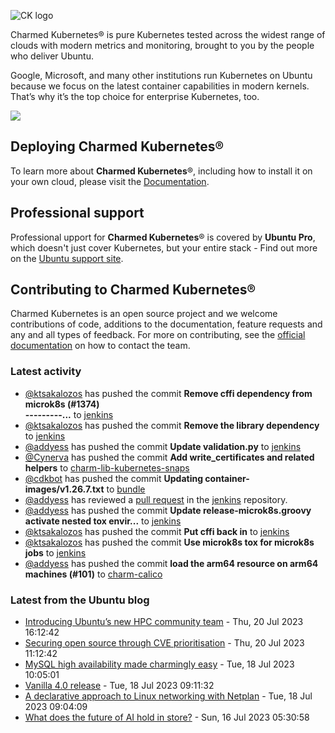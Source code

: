 ![CK logo](https://assets.ubuntu.com/v1/451d4cf4-Charmed+Kubernetes_RGB_onWhite_2022.svg)

Charmed Kubernetes® is pure Kubernetes tested across the widest range of clouds with modern metrics and monitoring, brought to you by the people who deliver Ubuntu.

Google, Microsoft, and many other institutions run Kubernetes on Ubuntu because we focus on the latest container capabilities in modern kernels. That’s why it’s the top choice for enterprise Kubernetes, too.

![](https://assets.ubuntu.com/v1/843c77b6-juju-at-a-glace.svg)

## Deploying Charmed Kubernetes®

To learn more about **Charmed Kubernetes**®, including how to install it on your own cloud, please visit the [Documentation][docs].

## Professional support

Professional upport for **Charmed Kubernetes**® is covered by **Ubuntu Pro**, which doesn't just cover Kubernetes, but your entire stack - Find out more on the [Ubuntu support site](https://ubuntu.com/support).

## Contributing to Charmed Kubernetes®

Charmed Kubernetes is an open source project and we welcome contributions of code, additions to the documentation, feature requests and any and all types of feedback. For more on contributing, see the [official documentation][get-in-touch] on how to contact the team.

<!-- LINKS -->
[docs]: https://ubuntu.com/kubernetes/docs
[get-in-touch]: https://ubuntu.com/kubernetes/docs/get-in-touch

### Latest activity

<!-- activity starts -->
 - [@ktsakalozos](https://github.com/ktsakalozos) has pushed the commit **Remove cffi dependency from microk8s (#1374)   ---------...** to [jenkins](https://github.com/charmed-kubernetes/jenkins)
 - [@ktsakalozos](https://github.com/ktsakalozos) has pushed the commit **Remove the library dependency** to [jenkins](https://github.com/charmed-kubernetes/jenkins)
 - [@addyess](https://github.com/addyess) has pushed the commit **Update validation.py** to [jenkins](https://github.com/charmed-kubernetes/jenkins)
 - [@Cynerva](https://github.com/Cynerva) has pushed the commit **Add write_certificates and related helpers** to [charm-lib-kubernetes-snaps](https://github.com/charmed-kubernetes/charm-lib-kubernetes-snaps)
 - [@cdkbot](https://github.com/cdkbot) has pushed the commit **Updating container-images/v1.26.7.txt** to [bundle](https://github.com/charmed-kubernetes/bundle)
 - [@addyess](https://github.com/addyess) has reviewed a [pull request](https://github.com/charmed-kubernetes/jenkins/pull/1374) in the [jenkins](https://github.com/charmed-kubernetes/jenkins) repository.
 - [@addyess](https://github.com/addyess) has pushed the commit **Update release-microk8s.groovy  activate nested tox envir...** to [jenkins](https://github.com/charmed-kubernetes/jenkins)
 - [@ktsakalozos](https://github.com/ktsakalozos) has pushed the commit **Put cffi back in** to [jenkins](https://github.com/charmed-kubernetes/jenkins)
 - [@ktsakalozos](https://github.com/ktsakalozos) has pushed the commit **Use microk8s tox for microk8s jobs** to [jenkins](https://github.com/charmed-kubernetes/jenkins)
 - [@addyess](https://github.com/addyess) has pushed the commit **load the arm64 resource on arm64 machines (#101)** to [charm-calico](https://github.com/charmed-kubernetes/charm-calico)
<!-- activity ends -->

<!-- roadmap starts -->

<!-- roadmap ends -->

### Latest from the Ubuntu blog

<!-- blog starts -->
* [Introducing Ubuntu’s new HPC community team](https://ubuntu.com//blog/introducing-ubuntus-new-hpc-community-team) - Thu, 20 Jul 2023 16:12:42 
* [Securing open source through CVE prioritisation](https://ubuntu.com//blog/securing-open-source-through-cve-prioritisation) - Thu, 20 Jul 2023 11:12:42 
* [MySQL high availability made charmingly easy](https://ubuntu.com//blog/mysql-high-availability) - Tue, 18 Jul 2023 10:05:01 
* [Vanilla 4.0 release](https://ubuntu.com//blog/vanilla-4-0-release) - Tue, 18 Jul 2023 09:11:32 
* [A declarative approach to Linux networking with Netplan](https://ubuntu.com//blog/a-declarative-approach-to-linux-networking-with-netplan) - Tue, 18 Jul 2023 09:04:09 
* [What does the future of AI hold in store?](https://ubuntu.com//blog/future-of-ai-2023) - Sun, 16 Jul 2023 05:30:58 
<!-- blog ends -->
